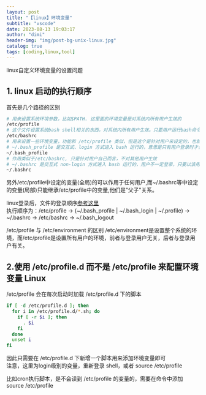 ```yaml
---
layout: post
title: "【linux】环境变量"
subtitle: "vscode"
date: 2023-08-13 19:03:17
author: "dimi"
header-img: "img/post-bg-unix-linux.jpg"
catalog: true
tags: [coding,linux,tool]
---
```


linux自定义环境变量的设置问题

## 1. linux 启动的执行顺序

首先是几个路径的区别

```bash
# 用来设置系统环境参数，比如$PATH. 这里面的环境变量是对系统内所有用户生效的
/etc/profile 
# 这个文件设置系统bash shell相关的东西，对系统内所有用户生效。只要用户运行bash命令，那么这里面的东西就在起作用
/etc/bashrc
# 用来设置一些环境变量，功能和 /etc/profile 类似，但是这个是针对用户来设定的，也就是说，你在/home/user1/.bash_profile 中设定了环境变量，那么这个环境变量只针对 user1 这个用户生效
# ~/.bash_profile 是交互式、login 方式进入 bash 运行的，意思是只有用户登录时才会生效
~/.bash_profile
# 作用类似于/etc/bashrc, 只是针对用户自己而言，不对其他用户生效
# ~/.bashrc 是交互式 non-login 方式进入 bash 运行的，用户不一定登录，只要以该用户身份运行命令行就会读取该文件
~/.bashrc
```

另外/etc/profile中设定的变量(全局)的可以作用于任何用户,而~/.bashrc等中设定的变量(局部)只能继承/etc/profile中的变量,他们是"父子"关系。

linux登录后，文件的登录顺序[参考这里](https://blog.csdn.net/dingxy/article/details/4016383)  
执行顺序为：/etc/profile -> (~/.bash_profile | ~/.bash_login | ~/.profile) -> ~/.bashrc -> /etc/bashrc -> ~/.bash_logout

/etc/profile 与 /etc/environment 的区别
/etc/environment是设置整个系统的环境，而/etc/profile是设置所有用户的环境，前者与登录用户无关，后者与登录用户有关。

## 2.使用 /etc/profile.d 而不是 /etc/profile 来配置环境变量 Linux

/etc/profile 会在每次启动时加载 /etc/profile.d 下的脚本

```bash
if [ -d /etc/profile.d ]; then
  for i in /etc/profile.d/*.sh; do
    if [ -r $i ]; then
      . $i
    fi
  done
  unset i
fi
```

因此只需要在 /etc/profile.d 下新增一个脚本用来添加环境变量即可  
注意，这里为login级别的变量，重新登录 shell，或者 source /etc/profile

比如cron执行脚本，是不会读到 /etc/profile 的变量的，需要在命令中添加 source /etc/profile

